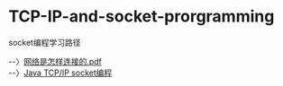 # TCP-IP-and-socket-prorgramming
socket编程学习路径

--〉[网络是怎样连接的.pdf](https://github.com/samanthajiang/TCP-IP-and-socket-prorgramming/blob/main/%E7%BD%91%E7%BB%9C%E6%98%AF%E6%80%8E%E6%A0%B7%E8%BF%9E%E6%8E%A5%E7%9A%84_%E6%88%B7%E6%A0%B9%E5%8B%A4.pdf)  <br>
--〉[Java TCP/IP socket编程](https://github.com/samanthajiang/TCP-IP-and-socket-prorgramming/blob/main/%E9%AB%98%E6%B8%85%E7%94%B5%E5%AD%90%E7%89%88-Java%20TCP%20IP%20Socket%E7%BC%96%E7%A8%8B(%E5%8E%9F%E4%B9%A6%E7%AC%AC2%E7%89%88).pdf) 

